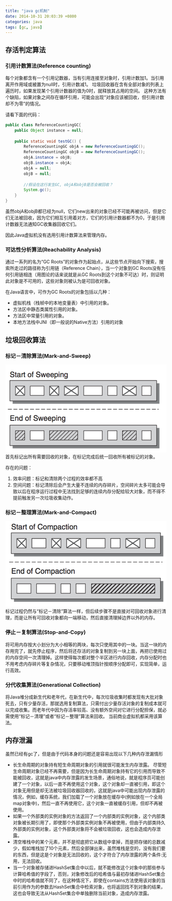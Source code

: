 ```yaml
---
title: "java gc机制"
date: 2014-10-31 20:03:39 +0800
categories: java
tags: [gc, java]
---
```


## 存活判定算法

### 引用计数算法(Reference counting)
每个对象都含有一个引用记数器，当有引用连接至对象时，引用计数加1。当引用离开作用域或被置为null时，引用计数减1。
垃圾回收器在含有全部对象的列表上遍历时，如果发现某个引用计数器的值为0时，就释放其占用的空间。
这种方法有个缺陷，如果对象之间存在循环引用，可能会出现“对象应该被回收，但引用计数却不为零”的情况。

请看下面的代码：

``` java
public class ReferenceCountingGC{
	public Object instance = null;
	
	public static void testGC() {
		ReferenceCountingGC objA = new ReferenceCountingGC();
		ReferenceCountingGC objB = new ReferenceCountingGC();
		objA.instance = objB;
		objB.instance = objA;
		objA = null;
		objB = null;
		
		//假设在这行发生GC, objA和objB是否会被回收？
		System.gc();
	}
}
```

<!-- more -->
虽然objA和objB都已经为null，它们new出来的对象已经不可能再被访问，但是它们无法被回收，因为它们相互引用着对方，它们的引用计数器都不为0，于是引用计数器无法通知GC收集器回收它们。

因此Java虚拟机没有选用引用计数算法来管理内存。

### 可达性分析算法(Reachability Analysis)
通过一系列的名为“GC Roots”的对象作为起始点，从这些节点开始向下搜索，搜索所走过的路径称为引用链（Reference Chain），当一个对象到GC Roots没有任何引用链相连（用图论的话来说就是从GC Roots到这个对象不可达）时，则证明此对象是不可用的，这些对象则被认为是可回收对象。

在Java语言中，可作为GC Roots的对象包括以几种：

* 虚拟机栈（栈帧中的本地变量表）中引用的对象。
* 方法区中静态类属性引用的对象。
* 方法区中常量引用的对象。
* 本地方法栈中JNI（即一般说的Native方法）引用的对象

## 垃圾回收算法

### 标记－清除算法(Mark-and-Sweep)
![mark-and-sweep](/images/mark-and-sweep.png)
首先标记出所有需要回收的对象，在标记完成后统一回收所有被标记的对象。

存在的问题：

1. 效率问题：标记和清除两个过程的效率都不高
2. 空间问题：标记清除后会产生大量不连续的内存碎片，空间碎片太多可能会导致以后在程序运行过程中无法找到足够的连续内存分配给较大对象，而不得不提前触发另一次垃圾收集动作。

### 标记－整理算法(Mark-and-Compact)
![mark-and-compact](/images/mark-and-compact.png)
标记过程仍然与“标记－清除”算法一样，但后续步骤不是直接对可回收对象进行清理，而是让所有可回收对象都向一端移动，然后直接清理掉边界以外的内存。

### 停止－复制算法(Stop-and-Copy)
将可用内存按大小划分为大小相等的两块，每次只使用其中的一块。当这一块的内存用完了，就先停止程序，然后将还存活的对象复制到另一块上面，再把已使用过的内存空间一次清理掉。这样使得每次都对整个半区进行内存回收，内存分配时也不用考虑内存碎片等复杂情况，只要移动堆顶指针按顺序分配即可，实现简单，运行高效。


### 分代收集算法(Generational Collection)
将Java堆分成新生代和老年代，在新生代中，每次垃圾收集时都发现有大批对象死去，只有少量存活，那就选用复制算法，只需付出少量存活对象的复制成本就可以完成收集。而老年代中因为存活率较高、没有额外空间对它进行分配担保，就必需使用“标记－清理”或者“标记－整理”算法来回收。
当前商业虚拟机都采用该算法。

## 内存泄漏
虽然已经有gc了，但是由于代码本身的问题还是容易出现以下几种内存泄漏情形

* 长生命周期的对象持有短生命周期对象的引用就很可能发生内存泄露。
尽管短生命周期对象已经不再需要，但是因为长生命周期对象持有它的引用而导致不能被回收，这就是java中内存泄露的发生场景，通俗地说，就是程序员可能创建了一个对象，以后一直不再使用这个对象，这个对象却一直被引用，即这个对象无用但是却无法被垃圾回收器回收的，这就是java中可能出现内存泄露的情况，例如，缓存系统，我们加载了一个对象放在缓存中(例如放在一个全局map对象中)，然后一直不再使用它，这个对象一直被缓存引用，但却不再被使用。
* 如果一个外部类的实例对象的方法返回了一个内部类的实例对象，这个内部类对象被长期引用了，即使那个外部类实例对象不再被使用，但由于内部类持久外部类的实例对象，这个外部类对象将不会被垃圾回收，这也会造成内存泄露。
* 清空堆栈中的某个元素，并不是彻底把它从数组中拿掉，而是把存储的总数减少，假如堆栈加了10个元素，然后全部弹出来，虽然堆栈是空的，没有我们要的东西，但是这是个对象是无法回收的，这个才符合了内存泄露的两个条件:无用，无法回收。
* 当一个对象被存储进HashSet集合中以后，就不能修改这个对象中的那些参与计算哈希值的字段了，否则，对象修改后的哈希值与最初存储进HashSet集合中时的哈希值就不同了，在这种情况下，即使在contains方法使用该对象的当前引用作为的参数去HashSet集合中检索对象，也将返回找不到对象的结果，这也会导致无法从HashSet集合中单独删除当前对象，造成内存泄露。
